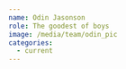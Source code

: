 ```yaml
---
name: Odin Jasonson
role: The goodest of boys
image: /media/team/odin_pic
categories:
  - current
---
```

